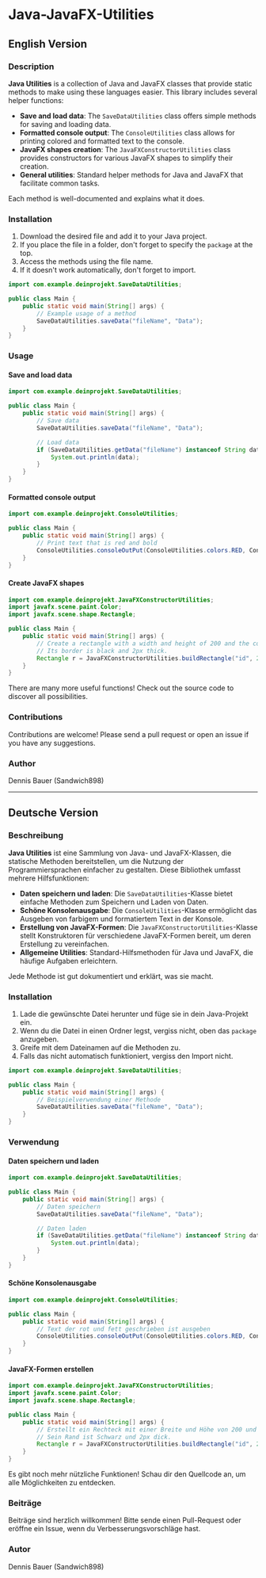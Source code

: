# Java-JavaFX-Utilities

## English Version

### Description
**Java Utilities** is a collection of Java and JavaFX classes that provide static methods to make using these languages easier. This library includes several helper functions:

- **Save and load data**: The `SaveDataUtilities` class offers simple methods for saving and loading data.
- **Formatted console output**: The `ConsoleUtilities` class allows for printing colored and formatted text to the console.
- **JavaFX shapes creation**: The `JavaFXConstructorUtilities` class provides constructors for various JavaFX shapes to simplify their creation.
- **General utilities**: Standard helper methods for Java and JavaFX that facilitate common tasks.

Each method is well-documented and explains what it does.

### Installation
1. Download the desired file and add it to your Java project.
2. If you place the file in a folder, don't forget to specify the `package` at the top.
3. Access the methods using the file name.
4. If it doesn't work automatically, don't forget to import.

```java
import com.example.deinprojekt.SaveDataUtilities;

public class Main {
    public static void main(String[] args) {
        // Example usage of a method
        SaveDataUtilities.saveData("fileName", "Data");
    }
}
```

### Usage
#### Save and load data
```java
import com.example.deinprojekt.SaveDataUtilities;

public class Main {
    public static void main(String[] args) {
        // Save data
        SaveDataUtilities.saveData("fileName", "Data");

        // Load data
        if (SaveDataUtilities.getData("fileName") instanceof String data) {
            System.out.println(data);
        }
    }
}
```

#### Formatted console output
```java
import com.example.deinprojekt.ConsoleUtilities;

public class Main {
    public static void main(String[] args) {
        // Print text that is red and bold
        ConsoleUtilities.consoleOutPut(ConsoleUtilities.colors.RED, ConsoleUtilities.textStyle.BOLD, "WOW So schön");
    }
}
```

#### Create JavaFX shapes
```java
import com.example.deinprojekt.JavaFXConstructorUtilities;
import javafx.scene.paint.Color;
import javafx.scene.shape.Rectangle;

public class Main {
    public static void main(String[] args) {
        // Create a rectangle with a width and height of 200 and the color red.
        // Its border is black and 2px thick.
        Rectangle r = JavaFXConstructorUtilities.buildRectangle("id", 200, 200, Color.RED, true, Color.BLACK, 2);
    }
}
```

There are many more useful functions! Check out the source code to discover all possibilities.

### Contributions
Contributions are welcome! Please send a pull request or open an issue if you have any suggestions.

### Author
Dennis Bauer (Sandwich898)

---

## Deutsche Version

### Beschreibung
**Java Utilities** ist eine Sammlung von Java- und JavaFX-Klassen, die statische Methoden bereitstellen, um die Nutzung der Programmiersprachen einfacher zu gestalten. Diese Bibliothek umfasst mehrere Hilfsfunktionen:

- **Daten speichern und laden**: Die `SaveDataUtilities`-Klasse bietet einfache Methoden zum Speichern und Laden von Daten.
- **Schöne Konsolenausgabe**: Die `ConsoleUtilities`-Klasse ermöglicht das Ausgeben von farbigem und formatiertem Text in der Konsole.
- **Erstellung von JavaFX-Formen**: Die `JavaFXConstructorUtilities`-Klasse stellt Konstruktoren für verschiedene JavaFX-Formen bereit, um deren Erstellung zu vereinfachen.
- **Allgemeine Utilities**: Standard-Hilfsmethoden für Java und JavaFX, die häufige Aufgaben erleichtern.

Jede Methode ist gut dokumentiert und erklärt, was sie macht.

### Installation
1. Lade die gewünschte Datei herunter und füge sie in dein Java-Projekt ein.
2. Wenn du die Datei in einen Ordner legst, vergiss nicht, oben das `package` anzugeben.
3. Greife mit dem Dateinamen auf die Methoden zu.
4. Falls das nicht automatisch funktioniert, vergiss den Import nicht.

```java
import com.example.deinprojekt.SaveDataUtilities;

public class Main {
    public static void main(String[] args) {
        // Beispielverwendung einer Methode
        SaveDataUtilities.saveData("fileName", "Data");
    }
}
```

### Verwendung
#### Daten speichern und laden
```java
import com.example.deinprojekt.SaveDataUtilities;

public class Main {
    public static void main(String[] args) {
        // Daten speichern
        SaveDataUtilities.saveData("fileName", "Data");

        // Daten laden
        if (SaveDataUtilities.getData("fileName") instanceof String data) {
            System.out.println(data);
        }
    }
}
```

#### Schöne Konsolenausgabe
```java
import com.example.deinprojekt.ConsoleUtilities;

public class Main {
    public static void main(String[] args) {
        // Text der rot und fett geschrieben ist ausgeben
        ConsoleUtilities.consoleOutPut(ConsoleUtilities.colors.RED, ConsoleUtilities.textStyle.BOLD, "WOW So schön");
    }
}
```

#### JavaFX-Formen erstellen
```java
import com.example.deinprojekt.JavaFXConstructorUtilities;
import javafx.scene.paint.Color;
import javafx.scene.shape.Rectangle;

public class Main {
    public static void main(String[] args) {
        // Erstellt ein Rechteck mit einer Breite und Höhe von 200 und mit der Farbe Rot.
        // Sein Rand ist Schwarz und 2px dick.
        Rectangle r = JavaFXConstructorUtilities.buildRectangle("id", 200, 200, Color.RED, true, Color.BLACK, 2);
    }
}
```

Es gibt noch mehr nützliche Funktionen! Schau dir den Quellcode an, um alle Möglichkeiten zu entdecken.

### Beiträge
Beiträge sind herzlich willkommen! Bitte sende einen Pull-Request oder eröffne ein Issue, wenn du Verbesserungsvorschläge hast.

### Autor
Dennis Bauer (Sandwich898)
